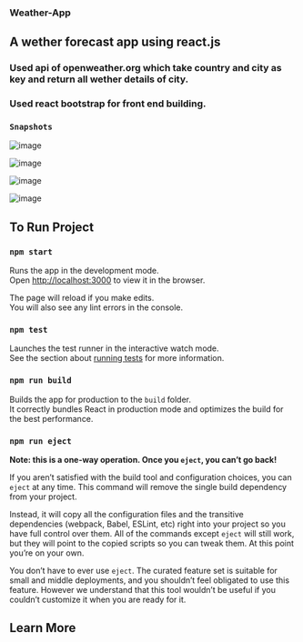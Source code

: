 ### Weather-App



## A wether forecast app using react.js 
### Used api of openweather.org  which take country and city as key and return all wether details of city.
### Used react bootstrap for front end building.

### `Snapshots`

![image](https://user-images.githubusercontent.com/66065167/128559536-d4b52aec-d51a-4838-97bb-7410a3078036.png)


![image](https://user-images.githubusercontent.com/66065167/128559676-511cf868-b17f-4d25-84c0-035fb832565a.png)


![image](https://user-images.githubusercontent.com/66065167/128559777-198ea648-3e75-4672-acaf-e1205314fbef.png)


![image](https://user-images.githubusercontent.com/66065167/128559978-8bae4d6c-11b8-481d-8933-7812c76acb17.png)

## To Run Project

### `npm start`

Runs the app in the development mode.<br />
Open [http://localhost:3000](http://localhost:3000) to view it in the browser.

The page will reload if you make edits.<br />
You will also see any lint errors in the console.

### `npm test`

Launches the test runner in the interactive watch mode.<br />
See the section about [running tests](https://facebook.github.io/create-react-app/docs/running-tests) for more information.

### `npm run build`

Builds the app for production to the `build` folder.<br />
It correctly bundles React in production mode and optimizes the build for the best performance.

### `npm run eject`

**Note: this is a one-way operation. Once you `eject`, you can’t go back!**

If you aren’t satisfied with the build tool and configuration choices, you can `eject` at any time. This command will remove the single build dependency from your project.

Instead, it will copy all the configuration files and the transitive dependencies (webpack, Babel, ESLint, etc) right into your project so you have full control over them. All of the commands except `eject` will still work, but they will point to the copied scripts so you can tweak them. At this point you’re on your own.

You don’t have to ever use `eject`. The curated feature set is suitable for small and middle deployments, and you shouldn’t feel obligated to use this feature. However we understand that this tool wouldn’t be useful if you couldn’t customize it when you are ready for it.

## Learn More

